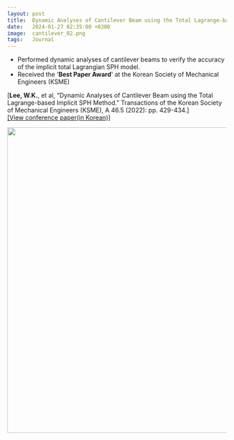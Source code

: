 ```yaml
---
layout: post
title:  Dynamic Analyses of Cantilever Beam using the Total Lagrange-based Implicit SPH Method
date:   2024-01-27 02:35:00 +0300
image:  cantilever_02.png
tags:   Journal
---
```

* Performed dynamic analyses of cantilever beams to verify the
accuracy of the implicit total Lagrangian SPH model.
* Received the '<b>Best Paper Award</b>' at the Korean Society of Mechanical Engineers (KSME)

[<b>Lee, W.K.</b>, et al, “Dynamic Analyses of Cantilever Beam using the Total Lagrange-based Implicit SPH Method.”
Transactions of the Korean Society of Mechanical Engineers (KSME), A 46.5 (2022): pp. 429-434.]\
[[View conference paper(in Korean)]][paper]

<img src="/wanki/images/cantilever_01.gif" alt="" data-action="zoom" style="display: block; margin: 0 auto; width: 700px;;" class="">

[paper]: https://drive.google.com/file/d/1yGCNbUgJF0gdFe-P7MB_gxVf4PQAY6R7/view?usp=sharing